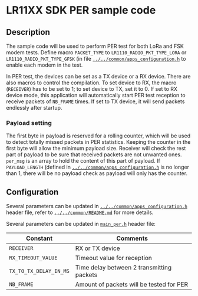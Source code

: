 # LR11XX SDK PER sample code

## Description

The sample code will be used to perform PER test for both LoRa and FSK modem tests. Define macro `PACKET_TYPE` to `LR1110_RADIO_PKT_TYPE_LORA` or `LR1110_RADIO_PKT_TYPE_GFSK` (in file [`../../common/apps_configuration.h`](../../common/apps_configuration.h) to enable each modem in the test.

In PER test, the devices can be set as a TX device or a RX device. There are also macros to control the compilation. To set device to RX, the macro (`RECEIVER`) has to be set to 1; to set device to TX, set it to 0. If set to RX device mode, this application will automatically start PER test reception to receive packets of `NB_FRAME` times. If set to TX device, it will send packets endlessly after startup.

### Payload setting

The first byte in payload is reserved for a rolling counter, which will be used to detect totally missed packets in PER statistics. Keeping the counter in the first byte will allow the minimum payload size. Receiver will check the rest part of payload to be sure that received packets are not unwanted ones. `per_msg` is an array to hold the content of this part of payload. If `PAYLOAD_LENGTH` (defined in [`../../common/apps_configuration.h`](../../common/apps_configuration.h) is no longer than 1, there will be no payload check as payload will only has the counter.

## Configuration

Several parameters can be updated in [`../../common/apps_configuration.h`](../../common/apps_configuration.h) header file, refer to [`../../common/README.md`](../../common/README.md) for more details.

Several parameters can be updated in [`main_per.h`](main_per.h) header file:

| Constant              | Comments                                  |
| --------------------- | ----------------------------------------- |
| `RECEIVER`            | RX or TX device                           |
| `RX_TIMEOUT_VALUE`    | Timeout value for reception               |
| `TX_TO_TX_DELAY_IN_MS`| Time delay between 2 transmitting packets |
| `NB_FRAME`            | Amount of packets will be tested for PER  |
